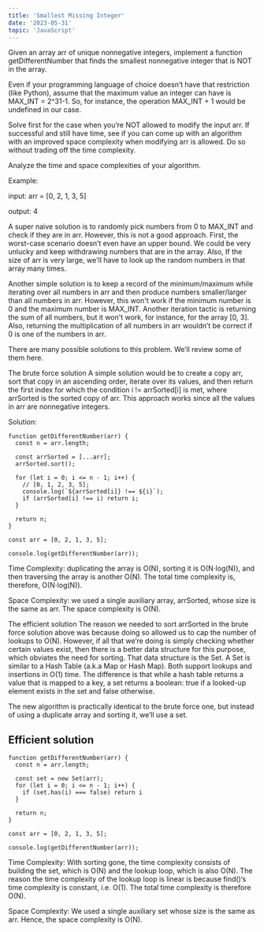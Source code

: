 ```yaml
---
title: 'Smallest Missing Integer'
date: '2023-05-31'
topic: 'JavaScript'
---
```


Given an array arr of unique nonnegative integers, implement a function getDifferentNumber that finds the smallest nonnegative integer that is NOT in the array.

Even if your programming language of choice doesn’t have that restriction (like Python), assume that the maximum value an integer can have is MAX_INT = 2^31-1. So, for instance, the operation MAX_INT + 1 would be undefined in our case.

Solve first for the case when you’re NOT allowed to modify the input arr. If successful and still have time, see if you can come up with an algorithm with an improved space complexity when modifying arr is allowed. Do so without trading off the time complexity.

Analyze the time and space complexities of your algorithm.

Example:

input: arr = [0, 2, 1, 3, 5]

output: 4

A super naive solution is to randomly pick numbers from 0 to MAX_INT and check if they are in arr. However, this is not a good approach. First, the worst-case scenario doesn’t even have an upper bound. We could be very unlucky and keep withdrawing numbers that are in the array. Also, If the size of arr is very large, we'll have to look up the random numbers in that array many times.

Another simple solution is to keep a record of the minimum/maximum while iterating over all numbers in arr and then produce numbers smaller/larger than all numbers in arr. However, this won't work if the minimum number is 0 and the maximum number is MAX_INT. Another iteration tactic is returning the sum of all numbers, but it won't work, for instance, for the array [0, 3]. Also, returning the multiplication of all numbers in arr wouldn’t be correct if 0 is one of the numbers in arr.

There are many possible solutions to this problem. We’ll review some of them here.

The brute force solution
A simple solution would be to create a copy arr, sort that copy in an ascending order, iterate over its values, and then return the first index for which the condition i != arrSorted[i] is met, where arrSorted is the sorted copy of arr. This approach works since all the values in arr are nonnegative integers.

Solution:

```
function getDifferentNumber(arr) {
  const n = arr.length;

  const arrSorted = [...arr];
  arrSorted.sort();

  for (let i = 0; i <= n - 1; i++) {
    // [0, 1, 2, 3, 5];
    console.log(`${arrSorted[i]} !== ${i}`);
    if (arrSorted[i] !== i) return i;
  }

  return n;
}

const arr = [0, 2, 1, 3, 5];

console.log(getDifferentNumber(arr));
```

Time Complexity: duplicating the array is O(N), sorting it is O(N⋅log(N)), and then traversing the array is another O(N). The total time complexity is, therefore, O(N⋅log(N)).

Space Complexity: we used a single auxiliary array, arrSorted, whose size is the same as arr. The space complexity is O(N).

The efficient solution
The reason we needed to sort arrSorted in the brute force solution above was because doing so allowed us to cap the number of lookups to O(N). However, if all that we’re doing is simply checking whether certain values exist, then there is a better data structure for this purpose, which obviates the need for sorting. That data structure is the Set. A Set is similar to a Hash Table (a.k.a Map or Hash Map). Both support lookups and insertions in O(1) time. The difference is that while a hash table returns a value that is mapped to a key, a set returns a boolean: true if a looked-up element exists in the set and false otherwise.

The new algorithm is practically identical to the brute force one, but instead of using a duplicate array and sorting it, we’ll use a set.

## Efficient solution

```
function getDifferentNumber(arr) {
  const n = arr.length;

  const set = new Set(arr);
  for (let i = 0; i <= n - 1; i++) {
    if (set.has(i) === false) return i
  }

  return n;
}

const arr = [0, 2, 1, 3, 5];

console.log(getDifferentNumber(arr));
```

Time Complexity: With sorting gone, the time complexity consists of building the set, which is O(N) and the lookup loop, which is also O(N). The reason the time complexity of the lookup loop is linear is because find()‘s time complexity is constant, i.e. O(1). The total time complexity is therefore O(N).

Space Complexity: We used a single auxiliary set whose size is the same as arr. Hence, the space complexity is O(N).
